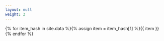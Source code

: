 ```yaml
---
layout: null
weight: 2
---
```

{% for item_hash in site.data %}{% assign item = item_hash[1] %}{{ item }}{% endfor %}
